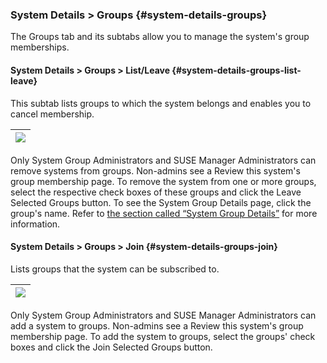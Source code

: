 ### System Details &gt; Groups {#system-details-groups}

The Groups tab and its subtabs allow you to manage the system&#039;s group memberships.

#### System Details &gt; Groups &gt; List/Leave {#system-details-groups-list-leave}

This subtab lists groups to which the system belongs and enables you to cancel membership.

| ![](system_details_traditional_list_groups.png) |
| --- |

Only System Group Administrators and SUSE Manager Administrators can remove systems from groups. Non-admins see a Review this system&#039;s group membership page. To remove the system from one or more groups, select the respective check boxes of these groups and click the Leave Selected Groups button. To see the System Group Details page, click the group&#039;s name. Refer to [the section called “System Group Details”](../system_groups/system_group_details.md) for more information.

#### System Details &gt; Groups &gt; Join {#system-details-groups-join}

Lists groups that the system can be subscribed to.

| ![](system_details_traditional_add_group.png) |
| --- |

Only System Group Administrators and SUSE Manager Administrators can add a system to groups. Non-admins see a Review this system&#039;s group membership page. To add the system to groups, select the groups&#039; check boxes and click the Join Selected Groups button.
